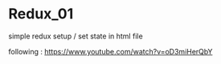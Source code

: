 # Redux_01
simple redux setup / set state in html file

following : https://www.youtube.com/watch?v=oD3miHerQbY
